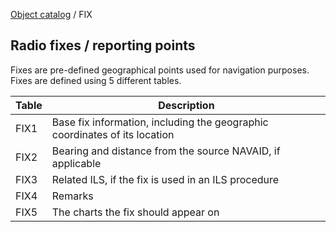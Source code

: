 [Object catalog](https://github.com/tlarsen7572/us_airspace_data#object-catalog) / FIX

## Radio fixes / reporting points

Fixes are pre-defined geographical points used for navigation purposes. Fixes are defined using 5 different tables.

|Table  |Description|
|-------|-----------|
|FIX1   |Base fix information, including the geographic coordinates of its location|
|FIX2   |Bearing and distance from the source NAVAID, if applicable|
|FIX3   |Related ILS, if the fix is used in an ILS procedure|
|FIX4   |Remarks|
|FIX5   |The charts the fix should appear on|
